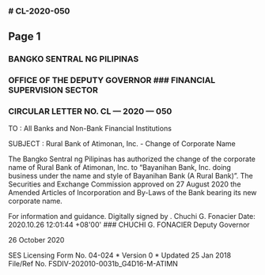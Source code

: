 ### # CL-2020-050

## Page 1

### BANGKO SENTRAL NG PILIPINAS

### OFFICE OF THE DEPUTY GOVERNOR ### FINANCIAL SUPERVISION SECTOR

### CIRCULAR LETTER NO. CL — 2020 — 050

TO : All Banks and Non-Bank Financial Institutions

SUBJECT : Rural Bank of Atimonan, Inc. - Change of Corporate Name

The Bangko Sentral ng Pilipinas has authorized the change of the corporate name of Rural Bank of Atimonan, Inc. to “Bayanihan Bank, Inc. doing business under the name and style of Bayanihan Bank (A Rural Bank)”. The Securities and Exchange Commission approved on 27 August 2020 the Amended Articles of Incorporation and By-Laws of the Bank bearing its new corporate name.

For information and guidance. Digitally signed by . Chuchi G. Fonacier Date: 2020.10.26 12:01:44 +08'00' ### CHUCHI G. FONACIER Deputy Governor

26 October 2020

SES Licensing Form No. 04-024 * Version 0 * Updated 25 Jan 2018 File/Ref No. FSDIV-202010-0031b_G4D16-M-ATIMN 